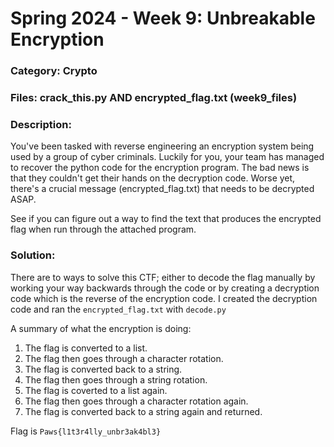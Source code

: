 # Spring 2024 - Week 9: Unbreakable Encryption

### Category: Crypto

### Files: crack_this.py AND encrypted_flag.txt (week9_files)

### Description: 
You've been tasked with reverse engineering an encryption system being used by a group of cyber criminals. Luckily for you, your team has managed to recover the python code for the encryption program. The bad news is that they couldn't get their hands on the decryption code. Worse yet, there's a crucial message (encrypted_flag.txt) that needs to be decrypted ASAP. 

See if you can figure out a way to find the text that produces the encrypted flag when run through the attached program.

### Solution:
There are to ways to solve this CTF; either to decode the flag manually by working your way backwards through the code or by creating a decryption code which is the reverse of the encryption code. I created the decryption code and ran the `encrypted_flag.txt` with `decode.py`

A summary of what the encryption is doing:
1. The flag is converted to a list.
2. The flag then goes through a character rotation.
3. The flag is converted back to a string.
4. The flag then goes through a string rotation.
5. The flag is coverted to a list again.
6. The flag then goes through a character rotation again.
7. The flag is converted back to a string again and returned.

Flag is `Paws{l1t3r4lly_unbr3ak4bl3}`
